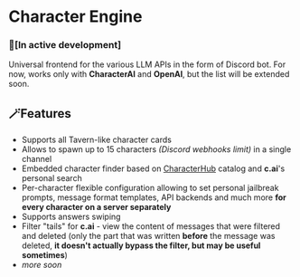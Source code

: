 # Character Engine
### 🔧[In active development] 
Universal frontend for the various LLM APIs in the form of Discord bot.
For now, works only with **CharacterAI** and **OpenAI**, but the list will be extended soon.

## 🪄Features
- Supports all Tavern-like character cards
- Allows to spawn up to 15 characters *(Discord webhooks limit)* in a single channel
- Embedded character finder based on [CharacterHub](https://www.chub.ai/) catalog and **c.ai**'s personal search
- Per-character flexible configuration allowing to set personal jailbreak prompts, message format templates, API backends and much more **for every character on a server separately**
- Supports answers swiping
- Filter "tails" for **c.ai** - view the content of messages that were filtered and deleted (only the part that was written **before** the message was deleted, **it doesn't actually bypass the filter, but may be useful sometimes**)
- *more soon*
